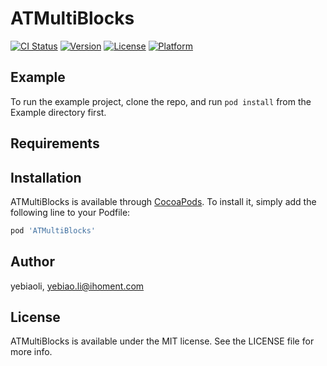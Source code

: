 # ATMultiBlocks

[![CI Status](https://img.shields.io/travis/yebiaoli/ATMultiBlocks.svg?style=flat)](https://travis-ci.org/yebiaoli/ATMultiBlocks)
[![Version](https://img.shields.io/cocoapods/v/ATMultiBlocks.svg?style=flat)](https://cocoapods.org/pods/ATMultiBlocks)
[![License](https://img.shields.io/cocoapods/l/ATMultiBlocks.svg?style=flat)](https://cocoapods.org/pods/ATMultiBlocks)
[![Platform](https://img.shields.io/cocoapods/p/ATMultiBlocks.svg?style=flat)](https://cocoapods.org/pods/ATMultiBlocks)

## Example

To run the example project, clone the repo, and run `pod install` from the Example directory first.

## Requirements

## Installation

ATMultiBlocks is available through [CocoaPods](https://cocoapods.org). To install
it, simply add the following line to your Podfile:

```ruby
pod 'ATMultiBlocks'
```

## Author

yebiaoli, yebiao.li@ihoment.com

## License

ATMultiBlocks is available under the MIT license. See the LICENSE file for more info.
